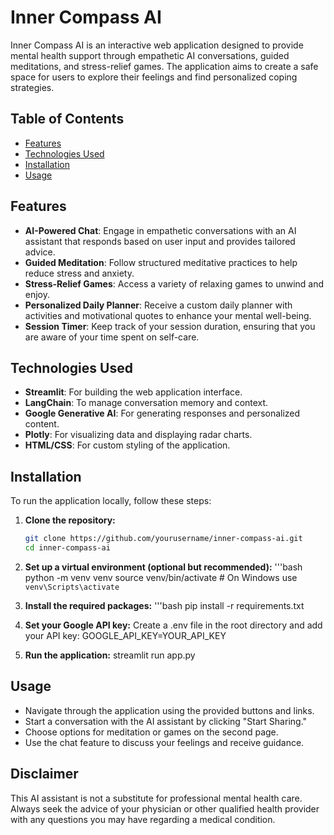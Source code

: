 # Inner Compass AI

Inner Compass AI is an interactive web application designed to provide mental health support through empathetic AI conversations, guided meditations, and stress-relief games. The application aims to create a safe space for users to explore their feelings and find personalized coping strategies.

## Table of Contents

- [Features](#features)
- [Technologies Used](#technologies-used)
- [Installation](#installation)
- [Usage](#usage)

## Features

- **AI-Powered Chat**: Engage in empathetic conversations with an AI assistant that responds based on user input and provides tailored advice.
- **Guided Meditation**: Follow structured meditative practices to help reduce stress and anxiety.
- **Stress-Relief Games**: Access a variety of relaxing games to unwind and enjoy.
- **Personalized Daily Planner**: Receive a custom daily planner with activities and motivational quotes to enhance your mental well-being.
- **Session Timer**: Keep track of your session duration, ensuring that you are aware of your time spent on self-care.

## Technologies Used

- **Streamlit**: For building the web application interface.
- **LangChain**: To manage conversation memory and context.
- **Google Generative AI**: For generating responses and personalized content.
- **Plotly**: For visualizing data and displaying radar charts.
- **HTML/CSS**: For custom styling of the application.

## Installation

To run the application locally, follow these steps:

1. **Clone the repository:**
   ```bash
   git clone https://github.com/yourusername/inner-compass-ai.git
   cd inner-compass-ai

2. **Set up a virtual environment (optional but recommended):**
   '''bash
   python -m venv venv
   source venv/bin/activate  # On Windows use `venv\Scripts\activate`

3. **Install the required packages:**
   '''bash
   pip install -r requirements.txt

4. **Set your Google API key:**
   Create a .env file in the root directory and add your API key:
      GOOGLE_API_KEY=YOUR_API_KEY
   
6. **Run the application:**
   streamlit run app.py

## Usage

- Navigate through the application using the provided buttons and links.
- Start a conversation with the AI assistant by clicking "Start Sharing."
- Choose options for meditation or games on the second page.
- Use the chat feature to discuss your feelings and receive guidance.

## Disclaimer
This AI assistant is not a substitute for professional mental health care. Always seek the advice of your physician or other qualified health provider with any questions you may have regarding a medical condition.


